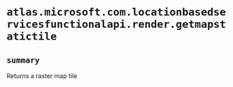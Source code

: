 # `atlas.microsoft.com.locationbasedservicesfunctionalapi.render.getmapstatictile`

## `summary`
Returns a raster map tile


